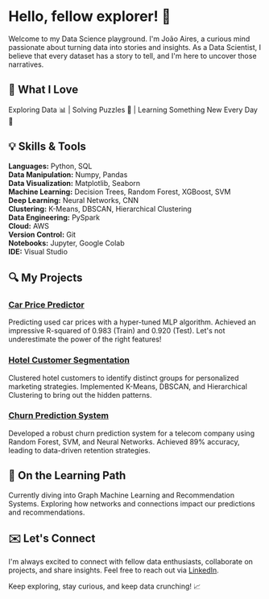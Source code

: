 # Hello, fellow explorer! 👋

Welcome to my Data Science playground. I'm João Aires, a curious mind passionate about turning data into stories and insights. As a Data Scientist, I believe that every dataset has a story to tell, and I'm here to uncover those narratives.

## 🚀 What I Love

Exploring Data 📊 | Solving Puzzles 🧩 | Learning Something New Every Day 📖

## 💡 Skills & Tools

**Languages:** Python, SQL  
**Data Manipulation:** Numpy, Pandas  
**Data Visualization:** Matplotlib, Seaborn  
**Machine Learning:** Decision Trees, Random Forest, XGBoost, SVM  
**Deep Learning:** Neural Networks, CNN  
**Clustering:** K-Means, DBSCAN, Hierarchical Clustering  
**Data Engineering:** PySpark  
**Cloud:** AWS  
**Version Control:** Git  
**Notebooks:** Jupyter, Google Colab  
**IDE:** Visual Studio  

## 🔍 My Projects

### [Car Price Predictor](https://github.com/JoaoCA98/Used-Cars-Price-Prediction)
Predicting used car prices with a hyper-tuned MLP algorithm. Achieved an impressive R-squared of 0.983 (Train) and 0.920 (Test). Let's not underestimate the power of the right features!

### [Hotel Customer Segmentation](https://github.com/yourusername/hotel-customer-segmentation)
Clustered hotel customers to identify distinct groups for personalized marketing strategies. Implemented K-Means, DBSCAN, and Hierarchical Clustering to bring out the hidden patterns.

### [Churn Prediction System](https://github.com/yourusername/churn-prediction-system)
Developed a robust churn prediction system for a telecom company using Random Forest, SVM, and Neural Networks. Achieved 89% accuracy, leading to data-driven retention strategies.

## 🌱 On the Learning Path

Currently diving into Graph Machine Learning and Recommendation Systems. Exploring how networks and connections impact our predictions and recommendations.

## ✉️ Let's Connect

I'm always excited to connect with fellow data enthusiasts, collaborate on projects, and share insights. Feel free to reach out via [LinkedIn](www.linkedin.com/in/joaocabralascensao).

Keep exploring, stay curious, and keep data crunching! 📈
